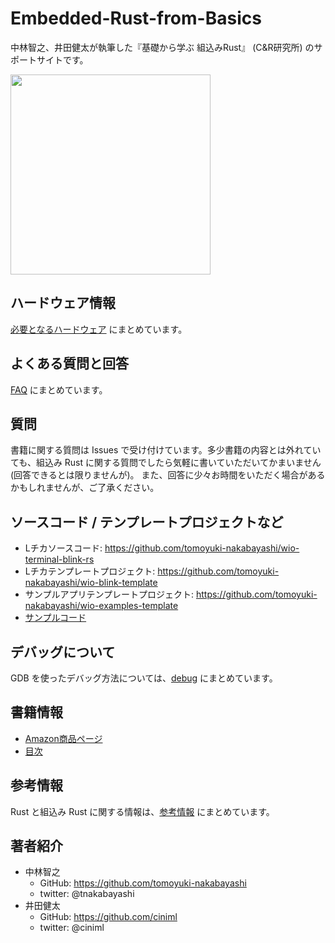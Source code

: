# Embedded-Rust-from-Basics

中林智之、井田健太が執筆した『基礎から学ぶ 組込みRust』 (C&R研究所) のサポートサイトです。

<img src="https://github.com/tomoyuki-nakabayashi/Embedded-Rust-from-Basics/blob/main/book-cover.jpg" width="320">

## ハードウェア情報

[必要となるハードウェア](./hardware_requirements.md) にまとめています。

## よくある質問と回答

[FAQ](./faq.md) にまとめています。

## 質問

書籍に関する質問は Issues で受け付けています。多少書籍の内容とは外れていても、組込み Rust に関する質問でしたら気軽に書いていただいてかまいません (回答できるとは限りませんが)。
また、回答に少々お時間をいただく場合があるかもしれませんが、ご了承ください。

## ソースコード / テンプレートプロジェクトなど

- Lチカソースコード: https://github.com/tomoyuki-nakabayashi/wio-terminal-blink-rs
- Lチカテンプレートプロジェクト: https://github.com/tomoyuki-nakabayashi/wio-blink-template
- サンプルアプリテンプレートプロジェクト: https://github.com/tomoyuki-nakabayashi/wio-examples-template
- [サンプルコード](./examples)

## デバッグについて

GDB を使ったデバッグ方法については、[debug](./debug) にまとめています。

## 書籍情報

- [Amazon商品ページ](https://www.amazon.co.jp/%E5%9F%BA%E7%A4%8E%E3%81%8B%E3%82%89%E5%AD%A6%E3%81%B6-%E7%B5%84%E8%BE%BC%E3%81%BFRust-%E4%B8%AD%E6%9E%97-%E6%99%BA%E4%B9%8B/dp/4863543379)
- [目次](./toc.md)

## 参考情報

Rust と組込み Rust に関する情報は、[参考情報](./references.md) にまとめています。

## 著者紹介

- 中林智之
  - GitHub: https://github.com/tomoyuki-nakabayashi
  - twitter: @tnakabayashi
- 井田健太
  - GitHub: https://github.com/ciniml
  - twitter: @ciniml
